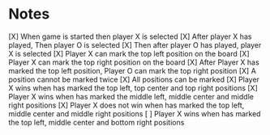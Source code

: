 # Notes

[X] When game is started then player X is selected
[X] After player X has played, Then player O is selected
[X] Then after player O has played, player X is selected
[X] Player X can mark the top left position on the board
[X] Player X can mark the top right position on the board
[X] After Player X has marked the top left position, Player O can mark the top right position
[X] A position cannot be marked twice
[X] All positions can be marked
[X] Player X wins when has marked the top left, top center and top right positions
[X] Player X wins when has marked the middle left, middle center and middle right positions
[X] Player X does not win when has marked the top left, middle center and middle right positions
[ ] Player X wins when has marked the top left, middle center and bottom right positions